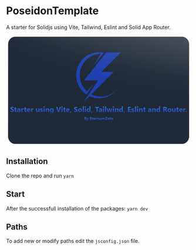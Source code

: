 # PoseidonTemplate

A starter for Solidjs using Vite, Tailwind, Eslint and Solid App Router.

![Screenshot](screenshot.png)

## Installation

Clone the repo and run `yarn`

## Start

After the successfull installation of the packages: `yarn dev`

## Paths

To add new or modify paths edit the `jsconfig.json` file.